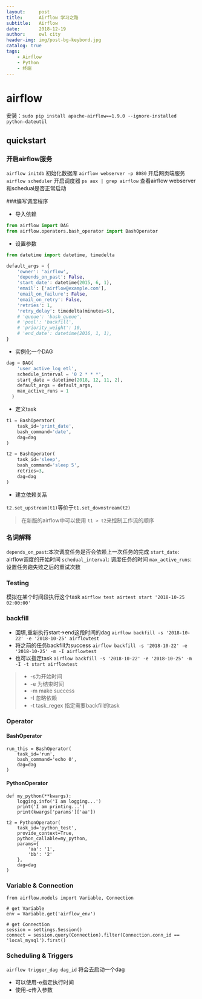 ```yaml
---
layout:     post
title:      Airflow 学习之路
subtitle:   Airflow
date:       2018-12-19
author:     owl city
header-img: img/post-bg-keybord.jpg
catalog: true
tags:
    - Airflow
    - Python
    - 终端
---
```



# airflow
安装：`sudo pip install apache-airflow==1.9.0 --ignore-installed python-dateutil`

## quickstart
### 开启airflow服务
`airflow initdb`  初始化数据库
`airflow webserver -p 8080` 开启网页端服务
`airflow scheduler`  开启调度器
`ps aux | grep airflow` 查看airflow webserver和schedual是否正常启动

###编写调度程序
- 导入依赖

```python
from airflow import DAG
from airflow.operators.bash_operator import BashOperator
```

- 设置参数

```python
from datetime import datetime, timedelta

default_args = {
    'owner': 'airflow',
    'depends_on_past': False,
    'start_date': datetime(2015, 6, 1),
    'email': ['airflow@example.com'],
    'email_on_failure': False,
    'email_on_retry': False,
    'retries': 1,
    'retry_delay': timedelta(minutes=5),
    # 'queue': 'bash_queue',
    # 'pool': 'backfill',
    # 'priority_weight': 10,
    # 'end_date': datetime(2016, 1, 1),
}
```

- 实例化一个DAG

```python
dag = DAG(
    'user_active_log_etl',
    schedule_interval = '0 2 * * *',
    start_date = datetime(2018, 12, 11, 2),
    default_args = default_args,
    max_active_runs = 1
  )
```

- 定义task

```python
t1 = BashOperator(
    task_id='print_date',
    bash_command='date',
    dag=dag
)

t2 = BashOperator(
    task_id='sleep',
    bash_command='sleep 5',
    retries=3,
    dag=dag
)
```

- 建立依赖关系

`t2.set_upstream(t1)`等价于`t1.set_downstream(t2)`
> 在新版的airflow中可以使用 `t1 > t2`来控制工作流的顺序
### 名词解释
`depends_on_past`:本次调度任务是否会依赖上一次任务的完成
`start_date`: airflow调度的开始时间
`schedual_interval`: 调度任务的时间
`max_active_runs`: 设置任务跑失败之后的重试次数

### Testing
模拟在某个时间段执行这个task
`airflow test airtest start '2018-10-25 02:00:00'`
### backfill
- 回填,重新执行start->end这段时间的dag
`airflow backfill -s '2018-10-22' -e '2018-10-25' airflowtest`
- 将之前的任务backfill为success
`airflow backfill -s '2018-10-22' -e '2018-10-25' -m -I airflowtest`
- 也可以指定task
`airflow backfill -s '2018-10-22' -e '2018-10-25' -m -I -t start airflowtest`
> - -s为开始时间
> - -e 为结束时间
> - -m make success
> - -I 忽略依赖
> - -t task_regex 指定需要backfill的task

### Operator
#### BashOperator
```
run_this = BashOperator(
    task_id='run',
    bash_command='echo 0',
    dag=dag
)
```
#### PythonOperator
```
def my_python(**kwargs):
    logging.info('I am logging...')
    print('I am printing...')
    print(kwargs['params']['aa'])

t2 = PythonOperator(
    task_id='python_test',
    provide_context=True,
    python_callable=my_python,
    params={
        'aa': '1',
        'bb': '2'
    },
    dag=dag
)
```

### Variable & Connection
```
from airflow.models import Variable, Connection

# get Variable
env = Variable.get('airflow_env')

# get Connection
session = settings.Session()
connect = session.query(Connection).filter(Connection.conn_id == 'local_mysql').first()
```



### Scheduling & Triggers
`airflow trigger_dag dag_id` 将会去启动一个dag
- 可以使用-e指定执行时间
- 使用-c传入参数
